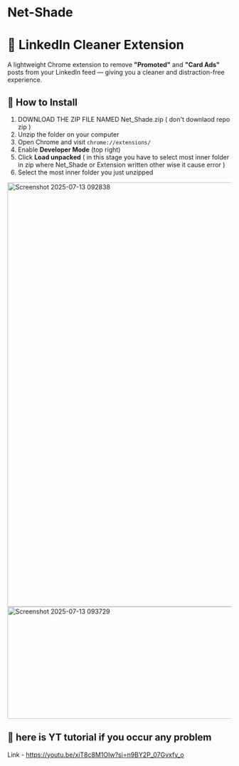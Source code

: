 # Net-Shade 

# 🚫 LinkedIn Cleaner Extension

A lightweight Chrome extension to remove **"Promoted"** and **"Card Ads"** posts from your LinkedIn feed — giving you a cleaner and distraction-free experience.

## 🔧 How to Install

1. DOWNLOAD THE ZIP FILE NAMED Net_Shade.zip ( don't downlaod repo zip )
2. Unzip the folder on your computer
3. Open Chrome and visit `chrome://extensions/`
4. Enable **Developer Mode** (top right)
5. Click **Load unpacked** ( in this stage you have to select most inner folder in zip where Net_Shade or Extension written other wise it cause error )
6. Select the most inner folder you just unzipped

<img width="1919" height="954" alt="Screenshot 2025-07-13 092838" src="https://github.com/user-attachments/assets/1029056f-ebad-4906-bc3b-da93cc0332bc" />

    
<img width="646" height="252" alt="Screenshot 2025-07-13 093729" src="https://github.com/user-attachments/assets/8e2711f4-febc-4a86-b111-c3aaec48e9f7" />

## 🔗 here is YT tutorial if you occur any problem 

Link - https://youtu.be/xiT8c8M1OIw?si=n9BY2P_07Gvxfy_o



